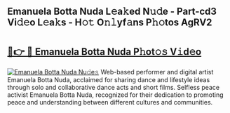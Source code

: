 ## Emanuela Botta Nuda L𝚎a𝚔ed N𝚞𝚍e - Part-cd3 Vi𝚍𝚎o L𝚎a𝚔s - H𝚘𝚝 O𝚗𝚕yf𝚊ns P𝚑𝚘tos AgRV2

# <h2><a href="http://kfcpkc.oniu.top/?m=Emanuela+Botta+Nuda">🔗👉 🔴 Emanuela Botta Nuda P𝚑ot𝚘𝚜 V𝚒d𝚎o</a></h2>

[![Emanuela Botta Nuda Nu𝚍e𝚜](https://i.imgur.com/0qMVB7G.gif)](http://kfcpkc.oniu.top/?m=Emanuela+Botta+Nuda)
Web-based performer and digital artist Emanuela Botta Nuda, acclaimed for sharing dance and lifestyle ideas through solo and collaborative dance acts and short films. Selfless peace activist Emanuela Botta Nuda, recognized for their dedication to promoting peace and understanding between different cultures and communities.  
